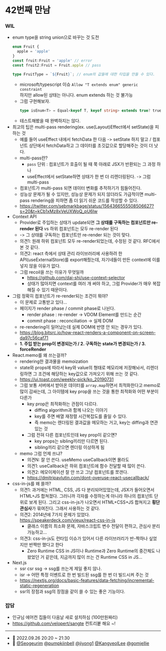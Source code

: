 # 42번째 만남

### WIL

- enum type을 string union으로 바꾸는 것 도전
  ```ts
  enum Fruit {
    apple = 'apple'
  }
  const fruit:Fruit = 'apple' // error
  const fruit2:Fruit = Fruit.apple // pass

  type FruitType = `${Fruit}`; // enum의 값들에 대한 타입을 만들 수 있다.
  ```
  - microsoft/typescript 이슈 `Allow "T extends enum" generic constraint`  
    하지만 allow된 상태는 아니다. enum extends 하는 것 불가능
  - 그럼 구현해보자.
    ```ts
    type isEnum<T> = Equal<keyof T, keyof string> extends true? true : false;
    ```
  - 테스트해봤을 때 완벽하지는 않다.
- 최고의 팁은 multi-pass rendering(ex. use(Layout)Effect에서 setState)을 피하는 것
  - 예를 들어 useEffect 내에서 fetchData 한 다음 -> setState 하지 말고 / 컴포넌트 상단에서 fetchData하고 그 데이터를 초깃값으로 할당해주는 것이 더 낫다.
  - multi-pass란?
    - `pass` 단위 : 컴포넌트가 호출이 될 때 쭉 아래로 JSX가 반환되는 그 과정 하나
    - useEffect에서 setState하면 상태가 한 번 더 리렌더링된다. -> 그럼 multi-pass
  - 컴포넌트가 multi-pass 되면 데이터 변화를 추적하기가 힘들어진다.
  - 성능상 문제가 될 수 있지만, 성능상 문제가 되지 않더라도 가급적이면 multi-pass rendering을 피하면 좀 더 읽기 쉬운 코드를 작성할 수 있다.
  - https://twitter.com/sebmarkbage/status/1564366555508506627?s=20&t=kCb1xMz8xVeUXWoQ_pU6Iw
- Context API
  - Provider로 주입하는 상태가 update되면 **그 상태를 구독하는 컴포넌트만 re-render 된다** vs 하위 컴포넌트는 모두 re-render 된다
  - -> 그 상태를 구독하는 컴포넌트만 re-render 되는 것이 맞다.
  - 의견1: 원래 하위 컴포넌트 모두 re-render되었는데, 수정된 것 같다. RFC에서 본 것 같다.
  - 의견2: react 측에서 상태 관리 라이브러리에 사용하려 한 API(useExternalStore)를 export해줬는데, 자기네들이 만든 context에 이를 넣지 않을 이유가 없다.
  - 그럼 recoil을 쓰는 이유가 무엇일까
    - https://github.com/dai-shi/use-context-selector
    - 상태가 많아지면 context를 여러 개 써야 하고, 그럼 Provider가 매우 복잡해질 수 있기 때문이다.
- 그럼 정확히 컴포넌트가 re-render되는 조건이 뭐야?
  - 이 문제로 고통받고 있다...
  - 페이지가 render phase / commit phase로 나뉜다.
    - render phase : re-render -> VDOM Element를 만드는 순간
    - commit phase : reconciliation -> 실제 DOM
  - re-rendering이 일어났는데 실제 DOM에 반영 안 되는 경우가 있다. 
  - https://blog.bitsrc.io/how-react-renders-a-component-on-screen-da97c56caf71
  - **1. 주입 받는 prop이 변경되는가 / 2. 구독하는 state가 변경되는가 / 3. forceRender**
- React.memo를 왜 쓰는걸까?
  - rendering한 결과물을 memoization
  - state와 props에 따라서 key와 value의 형태로 메모리에 저장해놔서, 리렌더링하면 그 조건에 해당하는 key값으로 가져오기 위해 쓰는 것 같다.
  - https://ui.toast.com/weekly-pick/ko_20190731
  - 그럼 보통 서버에서 받아온 데이터를 `array.map`하면서 최적화한다고 memo로 많이 감싸는데, 그 아이템에 key prop을 쓰는 것을 통한 최적화와 어떤 부분이 다른가
    - key prop은 최적화하는 관점이 다르다. 
      - diffing algorithm과 함께 나오는 이야기
      - key를 주면 배열 재정렬 시간복잡도를 줄일 수 있다.
      - 즉 memo는 렌더링된 결과값을 메모하는 거고, key는 diffing과 연관있는 것
    - 그럼 전혀 다른 컴포넌트인데 key prop이 같으면?
      - key props는 sibling끼리만 다르면 된다.
      - sibling끼리 같으면 렌더링 이상하게 됨
  - memo 그럼 언제 쓰냐?
    - 의견N: 잘 안 쓴다. useMemo useCallback이면 몰라도
    - 의견1: useCallback은 하위 컴포넌트에 함수 전달할 때 많이 쓴다.
    - 의견2: 메모이제이션 잘 안 쓰고 그냥 컴포넌트를 쪼갠다.
    - https://dmitripavlutin.com/dont-overuse-react-usecallback/
- css-in-js를 왜 쓸까?
  - 의견1: 과거에는 HTML, CSS, JS 다 분리되어있었는데, JSX가 들어오면서 HTML+JS 합쳐졌다. 그러니까 각자를 수정하는게 아니라 하나의 컴포넌트 단위로 보게 된다. 그리고 css-in-js가 나오면서 HTML+CSS+JS 합쳐지고 **횡단관심사**가 묶여진다. 그래서 사용하는 것 같다.
  - 의견2: 2014년에 7가지 문제가 있었다. https://speakerdeck.com/vjeux/react-css-in-js
    - 클래스 이름의 최소화 문제, 자바스크립트 변수 전달이 편하고, 관심사 분리 가능하고...
  - 의견3: css-in-js도 런타임 이슈가 있어서 다른 라이브러리가 반-짝하나 싶었지만 반짝만 했다고 한다
    - Zero Runtime CSS in JS이나 Runtime과 Zero Runtime의 중간체도 나왔었던 거 같은데, 지금까지 많이 쓰는 건 Runtime CSS in JS…
- Next.js
  - ssr csr ssg -> ssg를 쓰는게 제일 좋지 않나.
  - isr -> 어떤 특정 이벤트로 한 번 빌드된 ssg를 한 번 더 빌드시켜 주는 것
  - https://nextjs.org/docs/basic-features/data-fetching/incremental-static-regeneration
  - ssr의 장점과 ssg의 장점을 같이 쓸 수 있는 좋은 기능이다.

### 잡담

- 인규님 에어컨 집들이 다음날 새로 설치하심 (100만원짜리)
- https://github.com/velopert/sangte 컨트리븉 해요 ~!

---

- 📆 2022.09.26 20:20 ~ 21:30
- 👥 [@Seogeurim](https://github.com/Seogeurim) [@pumpkiinbell](https://github.com/pumpkiinbell) 
[@jiyong1](https://github.com/jiyong1) [@KangyeolLee](https://github.com/KangyeolLee) [@gomjellie](https://github.com/gomjellie)
